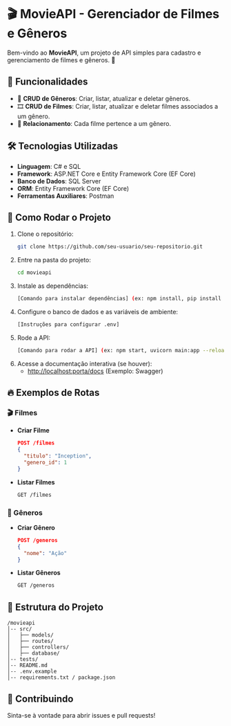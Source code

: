 # 🎬 MovieAPI - Gerenciador de Filmes e Gêneros

Bem-vindo ao **MovieAPI**, um projeto de API simples para cadastro e gerenciamento de filmes e gêneros. 🚀

## 📌 Funcionalidades

- 📌 **CRUD de Gêneros**: Criar, listar, atualizar e deletar gêneros.
- 🎞️ **CRUD de Filmes**: Criar, listar, atualizar e deletar filmes associados a um gênero.
- 🔗 **Relacionamento**: Cada filme pertence a um gênero.

## 🛠️ Tecnologias Utilizadas

- **Linguagem**: C# e SQL
- **Framework**: ASP.NET Core e Entity Framework Core (EF Core)
- **Banco de Dados**: SQL Server
- **ORM**: Entity Framework Core (EF Core)
- **Ferramentas Auxiliares**: Postman

## 🚀 Como Rodar o Projeto

1. Clone o repositório:
   ```sh
   git clone https://github.com/seu-usuario/seu-repositorio.git
   ```
2. Entre na pasta do projeto:
   ```sh
   cd movieapi
   ```
3. Instale as dependências:
   ```sh
   [Comando para instalar dependências] (ex: npm install, pip install -r requirements.txt)
   ```
4. Configure o banco de dados e as variáveis de ambiente:
   ```sh
   [Instruções para configurar .env]
   ```
5. Rode a API:
   ```sh
   [Comando para rodar a API] (ex: npm start, uvicorn main:app --reload)
   ```
6. Acesse a documentação interativa (se houver):
   - [http://localhost:porta/docs](http://localhost:porta/docs) (Exemplo: Swagger)

## 🔥 Exemplos de Rotas

### 🎬 Filmes

- **Criar Filme**
  ```json
  POST /filmes
  {
    "titulo": "Inception",
    "genero_id": 1
  }
  ```

- **Listar Filmes**
  ```sh
  GET /filmes
  ```

### 📌 Gêneros

- **Criar Gênero**
  ```json
  POST /generos
  {
    "nome": "Ação"
  }
  ```

- **Listar Gêneros**
  ```sh
  GET /generos
  ```

## 📄 Estrutura do Projeto

```
/movieapi
│-- src/
│   ├── models/
│   ├── routes/
│   ├── controllers/
│   ├── database/
│-- tests/
│-- README.md
│-- .env.example
│-- requirements.txt / package.json
```

## 🤝 Contribuindo

Sinta-se à vontade para abrir issues e pull requests!
